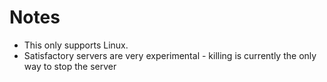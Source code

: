 # Notes
- This only supports Linux.
- Satisfactory servers are very experimental - killing is currently the only way to stop the server
